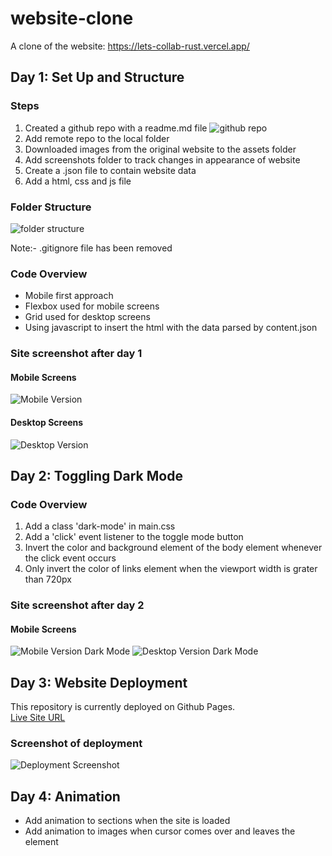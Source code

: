 # website-clone
A clone of the website: https://lets-collab-rust.vercel.app/

## Day 1: Set Up and Structure
### Steps
1. Created a github repo with a readme.md file
![github repo](./screenshots/gitinit.png)
2. Add remote repo to the local folder
3. Downloaded images from the original website to the assets folder
4. Add screenshots folder to track changes in appearance of website
5. Create a .json file to contain website data
6. Add a html, css and js file

### Folder Structure
![folder structure](./screenshots/folderstruct.png)

Note:- .gitignore file has been removed

### Code Overview
- Mobile first approach
- Flexbox used for mobile screens
- Grid used for desktop screens
- Using javascript to insert the html with the data parsed by content.json

### Site screenshot after day 1
#### Mobile Screens
![Mobile Version](./screenshots/day1mobile.png)
#### Desktop Screens
![Desktop Version](./screenshots/day1desktop.png)

## Day 2: Toggling Dark Mode
### Code Overview
1. Add a class 'dark-mode' in main.css
2. Add a 'click' event listener to the toggle mode button
3. Invert the color and background element of the body element whenever the click event occurs
4. Only invert the color of links element when the viewport width is grater than 720px

### Site screenshot after day 2
#### Mobile Screens
![Mobile Version Dark Mode](./screenshots/mobile-dark.png)
![Desktop Version Dark Mode](./screenshots/desktop-dark.png)

## Day 3: Website Deployment
This repository is currently deployed on Github Pages.<br>
[Live Site URL](https://rshakash.github.io/website-clone/)

### Screenshot of deployment
![Deployment Screenshot](./screenshots/deployment.png)

## Day 4: Animation

- Add animation to sections when the site is loaded
- Add animation to images when cursor comes over and leaves the element